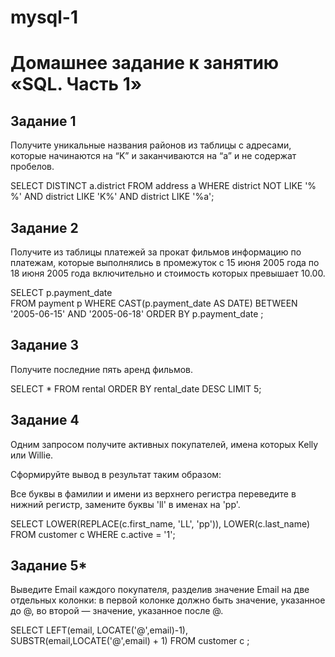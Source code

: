 # mysql-1
# Домашнее задание к занятию «SQL. Часть 1»


## Задание 1
Получите уникальные названия районов из таблицы с адресами, которые начинаются на “K” и заканчиваются на “a” и не содержат пробелов.

  SELECT DISTINCT a.district 
  FROM address a 
  WHERE district NOT LIKE '% %' 
  AND district LIKE 'K%'
  AND district LIKE '%a';

## Задание 2
Получите из таблицы платежей за прокат фильмов информацию по платежам, которые выполнялись в промежуток с 15 июня 2005 года по 18 июня 2005 года включительно и стоимость которых превышает 10.00.
  
  SELECT p.payment_date  
  FROM payment p 
  WHERE CAST(p.payment_date AS DATE)
  BETWEEN '2005-06-15' AND '2005-06-18' 
  ORDER BY p.payment_date ;

## Задание 3
Получите последние пять аренд фильмов.

  SELECT * FROM rental
  ORDER BY rental_date DESC
  LIMIT 5;

## Задание 4

Одним запросом получите активных покупателей, имена которых Kelly или Willie.

Сформируйте вывод в результат таким образом:

Все буквы в фамилии и имени из верхнего регистра переведите в нижний регистр,
    замените буквы 'll' в именах на 'pp'.

  SELECT LOWER(REPLACE(c.first_name, 'LL', 'pp')),
  LOWER(c.last_name) 
  FROM customer c 
  WHERE c.active = '1';

## Задание 5*

Выведите Email каждого покупателя, разделив значение Email на две отдельных колонки: в первой колонке должно быть значение, указанное до @, во второй — значение, указанное после @.

  SELECT
  LEFT(email, LOCATE('@',email)-1),
  SUBSTR(email,LOCATE('@',email) + 1)
  FROM customer c ;

